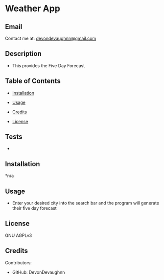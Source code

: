  
# Weather App
## Email

Contact me at: devondevaughnn@gmail.com

## Description

 * This provides the Five Day Forecast

## Table of Contents

* [Installation](#install)

* [Usage](#usage)

* [Credits](#contribution)

* [License](#license)

## Tests

* 

## Installation

*n/a
       
## Usage 

* Enter your desired city into the search bar and the program will generate their five day forecast

## License

GNU AGPLv3

## Credits

Contributors:
* GitHub: DevonDevaughnn 
